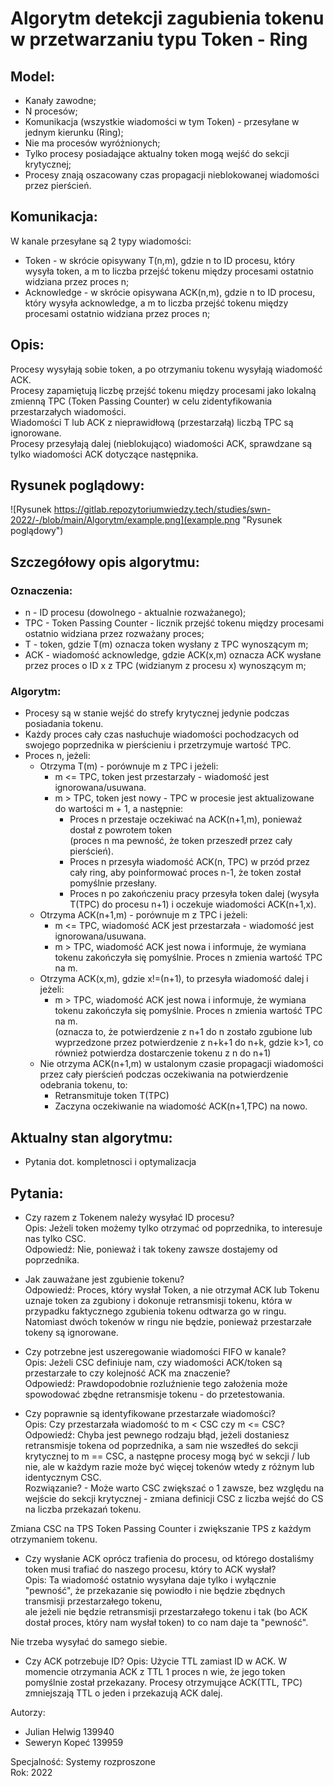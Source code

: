 # Algorytm detekcji zagubienia tokenu w przetwarzaniu typu Token - Ring 

## Model:
- Kanały zawodne;
- N procesów;
- Komunikacja (wszystkie wiadomości w tym Token) - przesyłane w jednym kierunku (Ring);
- Nie ma procesów wyróżnionych;
- Tylko procesy posiadające aktualny token mogą wejść do sekcji krytycznej;
- Procesy znają oszacowany czas propagacji nieblokowanej wiadomości przez pierścień. 

## Komunikacja:
W kanale przesyłane są 2 typy wiadomości:
- Token - w skrócie opisywany T(n,m), gdzie n to ID procesu, który wysyła token, a m to liczba przejść tokenu między procesami ostatnio widziana przez proces n;
- Acknowledge - w skrócie opisywana ACK(n,m), gdzie n to ID procesu, który wysyła acknowledge, a m to liczba przejść tokenu między procesami ostatnio widziana przez proces n;

## Opis:
Procesy wysyłają sobie token, a po otrzymaniu tokenu wysyłają wiadomość ACK.  
Procesy zapamiętują liczbę przejść tokenu między procesami jako lokalną zmienną TPC (Token Passing Counter) w celu zidentyfikowania przestarzałych wiadomości.  
Wiadomości T lub ACK z nieprawidłową (przestarzałą) liczbą TPC są ignorowane.  
Procesy przesyłają dalej (nieblokująco) wiadomości ACK, sprawdzane są tylko wiadomości ACK dotyczące następnika.  

## Rysunek poglądowy:
![Rysunek https://gitlab.repozytoriumwiedzy.tech/studies/swn-2022/-/blob/main/Algorytm/example.png](example.png "Rysunek poglądowy")

## Szczegółowy opis algorytmu:
### Oznaczenia:
- n - ID procesu (dowolnego - aktualnie rozważanego);
- TPC - Token Passing Counter - licznik przejść tokenu między procesami ostatnio widziana przez rozważany proces;
- T - token, gdzie T(m) oznacza token wysłany z TPC wynoszącym m;
- ACK - wiadomość acknowledge, gdzie ACK(x,m) oznacza ACK wysłane przez proces o ID x z TPC (widzianym z procesu x) wynoszącym m;


### Algorytm:
- Procesy są w stanie wejść do strefy krytycznej jedynie podczas posiadania tokenu.
- Każdy proces cały czas nasłuchuje wiadomości pochodzacych od swojego poprzednika w pierścieniu i przetrzymuje wartość TPC.
- Proces n, jeżeli:
    - Otrzyma T(m) - porównuje m z TPC i jeżeli:
        - m <= TPC, token jest przestarzały - wiadomość jest ignorowana/usuwana.
        - m > TPC, token jest nowy - TPC w procesie jest aktualizowane do wartości m + 1, a następnie:
            - Proces n przestaje oczekiwać na ACK(n+1,m), ponieważ dostał z powrotem token  
            (proces n ma pewność, że token przeszedł przez cały pierścień).
            - Proces n przesyła wiadomość ACK(n, TPC) w przód przez cały ring, aby poinformować proces n-1, że token został pomyślnie przesłany.
            - Proces n po zakończeniu pracy przesyła token dalej (wysyła T(TPC) do procesu n+1) i oczekuje wiadomości ACK(n+1,x).  
    - Otrzyma ACK(n+1,m) - porównuje m z TPC i jeżeli:
        - m <= TPC, wiadomość ACK jest przestarzała - wiadomość jest ignorowana/usuwana.
        - m > TPC, wiadomość ACK jest nowa i informuje, że wymiana tokenu zakończyła się pomyślnie. Proces n zmienia wartość TPC na m.          
    - Otrzyma ACK(x,m), gdzie x!=(n+1), to przesyła wiadomość dalej i jeżeli:
        - m > TPC, wiadomość ACK jest nowa i informuje, że wymiana tokenu zakończyła się pomyślnie. Proces n zmienia wartość TPC na m.   
        (oznacza to, że potwierdzenie z n+1 do n zostało zgubione lub wyprzedzone przez potwierdzenie z n+k+1 do n+k, gdzie k>1, co również potwierdza dostarczenie tokenu z n do n+1)
    - Nie otrzyma ACK(n+1,m) w ustalonym czasie propagacji wiadomości przez cały pierścień podczas oczekiwania na potwierdzenie odebrania tokenu, to:
        - Retransmituje token T(TPC)
        - Zaczyna oczekiwanie na wiadomość ACK(n+1,TPC) na nowo.
    
## Aktualny stan algorytmu:
- Pytania dot. kompletnosci i optymalizacja
## Pytania:
- Czy razem z Tokenem należy wysyłać ID procesu?  
Opis: Jeżeli token możemy tylko otrzymać od poprzednika, to interesuje nas tylko CSC.  
Odpowiedź: Nie, ponieważ i tak tokeny zawsze dostajemy od poprzednika.

- Jak zauważane jest zgubienie tokenu?  
Odpowiedź: Proces, który wysłał Token, a nie otrzymał ACK lub Tokenu uznaje token za zgubiony i dokonuje retransmisji tokenu, która w przypadku faktycznego zgubienia tokenu odtwarza go w ringu. Natomiast dwóch tokenów w ringu nie będzie, ponieważ przestarzałe tokeny są ignorowane.

- Czy potrzebne jest uszeregowanie wiadomości FIFO w kanale?  
Opis: Jeżeli CSC definiuje nam, czy wiadomości ACK/token są przestarzałe to czy kolejność ACK ma znaczenie?  
Odpowiedź: Prawdopodobnie rozluźnienie tego założenia może spowodować zbędne retransmisje tokenu - do przetestowania.

- Czy poprawnie są identyfikowane przestarzałe wiadomości?  
Opis: Czy przestarzała wiadomość to m < CSC czy m <= CSC?  
Odpowiedź: Chyba jest pewnego rodzaju błąd, jeżeli dostaniesz retransmisje tokena od poprzednika, a sam nie wszedłeś do sekcji krytycznej to m == CSC, a następne procesy mogą być w sekcji / lub nie, ale w każdym razie może być więcej tokenów wtedy z różnym lub identycznym CSC.  
Rozwiązanie? - Może warto CSC zwiększać o 1 zawsze, bez względu na wejście do sekcji krytycznej - zmiana definicji CSC z liczba wejść do CS na liczba przekazań tokenu.

Zmiana CSC na TPS Token Passing Counter i zwiększanie TPS z każdym otrzymaniem tokenu.

- Czy wysłanie ACK oprócz trafienia do procesu, od którego dostaliśmy token musi trafiać do naszego procesu, który to ACK wysłał?  
Opis: Ta wiadomość ostatnio wysyłana daje tylko i wyłącznie "pewność", że przekazanie się powiodło i nie będzie zbędnych transmisji przestarzałego tokenu,  
ale jeżeli nie będzie retransmisji przestarzałego tokenu i tak (bo ACK dostał proces, który nam wysłał token) to co nam daje ta "pewność".

Nie trzeba wysyłać do samego siebie.

- Czy ACK potrzebuje ID?
Opis: Użycie TTL zamiast ID w ACK. W momencie otrzymania ACK z TTL 1 proces n wie, że jego token pomyślnie został przekazany. Procesy otrzymujące ACK(TTL, TPC) zmniejszają TTL o jeden i przekazują ACK dalej.

Autorzy:
- Julian Helwig 139940
- Seweryn Kopeć 139959

Specjalność: Systemy rozproszone  
Rok: 2022
